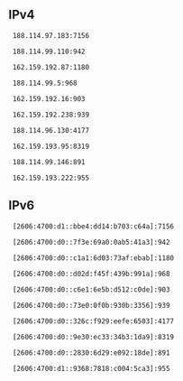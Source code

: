 ## IPv4
```
 188.114.97.183:7156
```
```
 188.114.99.110:942
```
```
 162.159.192.87:1180
```
```
 188.114.99.5:968
```
```
 162.159.192.16:903
```
```
 162.159.192.238:939
```
```
 188.114.96.130:4177
```
```
 162.159.193.95:8319
```
```
 188.114.99.146:891
```
```
 162.159.193.222:955
```

## IPv6
```
 [2606:4700:d1::bbe4:dd14:b703:c64a]:7156
```
```
 [2606:4700:d0::7f3e:69a0:0ab5:41a3]:942
```
```
 [2606:4700:d0::c1a1:6d03:73af:ebab]:1180
```
```
 [2606:4700:d0::d02d:f45f:439b:991a]:968
```
```
 [2606:4700:d0::c6e1:6e5b:d512:c0de]:903
```
```
 [2606:4700:d0::73e0:0f0b:930b:3356]:939
```
```
 [2606:4700:d0::326c:f929:eefe:6503]:4177
```
```
 [2606:4700:d0::9e30:ec33:34b3:1da9]:8319
```
```
 [2606:4700:d0::2830:6d29:e092:18de]:891
```
```
 [2606:4700:d1::9368:7818:c004:5ca3]:955
```
